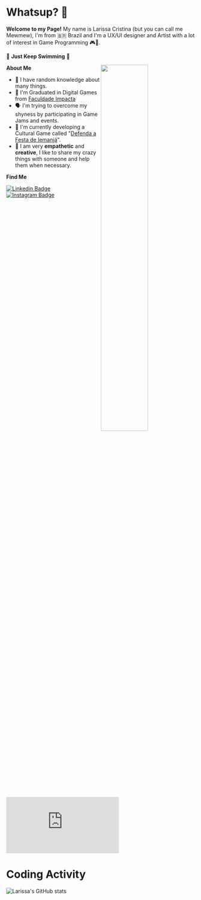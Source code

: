 # Whatsup? 👋

**Welcome to my Page!**
My name is Larissa Cristina (but you can call me Mewmew), I'm from 🇧🇷 Brazil and I'm a UX/UI designer and Artist  with a lot of interest in Game Programming 🎮👾.

🧠 **Just Keep Swimming** 🐠

 <img align="right" src="https://img.itch.zone/aW1nLzQwNzIxNjYuZ2lm/original/FpVH9x.gif" width="50%" height="auto" />

**About Me**
 - 🤪 I have random knowledge about many things.
 - 👾 I'm Graduated in Digital Games from [Faculdade Impacta](https://www.impacta.edu.br/graduacoes/jogos-digitais)
 - 🗣️ I'm trying to overcome my shyness by participating in Game Jams and events.
 - 🌊 I'm currently developing a Cultural Game called "[Defenda a Festa de Iemanjá](https://linktr.ee/LulaMakeGame)".
 - 💬 I am very **empathetic** and **creative**, I like to share my crazy things with someone and help them when necessary.
 

**Find Me**

[
![Linkedin Badge](https://img.shields.io/badge/LinkedIn-7159c1?style=for-the-badge&logo=linkedin&logoColor=white&link=[thing]https://www.linkedin.com/in/mewmewdevart/)](https://www.linkedin.com/in/mewmewdevart/)	[![Instagram Badge](https://img.shields.io/badge/Instagram-7159c1?style=for-the-badge&logo=instagram&logoColor=white&link=https://www.instagram.com/mewmewdevart/)](https://www.instagram.com/mewmewdevart/) [![Instagram Badge](https://img.shields.io/badge/Gmail-7159c1?style=for-the-badge&logo=gmail&logoColor=white&link=[thing]mailto:mewmewdevart@gmail.com)](mailto:mewmewdevart@gmail.com)

# Coding Activity

![Larissa's GitHub stats](https://github-readme-stats.vercel.app/api?username=mewmewdevart&show_icons=true&theme=jolly)
